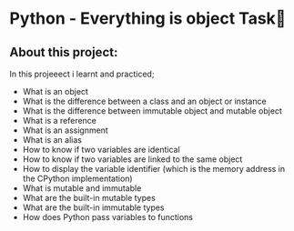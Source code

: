 # Python - Everything is object Task🚀
## About this project:
In this projeeect i learnt and practiced;
- What is an object
- What is the difference between a class and an object or instance
- What is the difference between immutable object and mutable object
-  What is a reference
- What is an assignment
- What is an alias
- How to know if two variables are identical
- How to know if two variables are linked to the same object
- How to display the variable identifier (which is the memory address in the CPython implementation)
- What is mutable and immutable
- What are the built-in mutable types
- What are the built-in immutable types
- How does Python pass variables to functions
